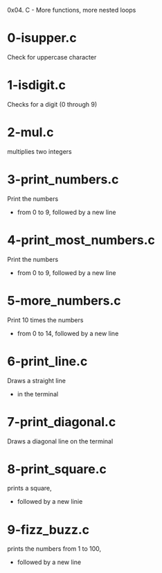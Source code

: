 0x04. C - More functions, more nested loops

# 0-isupper.c
Check for uppercase character

# 1-isdigit.c
Checks for a digit (0 through 9)

# 2-mul.c
multiplies two integers

# 3-print_numbers.c
Print the numbers
 * from 0 to 9, followed by a new line

# 4-print_most_numbers.c
Print the numbers
 * from 0 to 9, followed by a new line

# 5-more_numbers.c
Print 10 times the numbers
 * from 0 to 14, followed by a new line

# 6-print_line.c
Draws a straight line
 * in the terminal

# 7-print_diagonal.c
Draws a diagonal line on the terminal

# 8-print_square.c
prints a square,
 * followed by a new linie

# 9-fizz_buzz.c
prints the numbers from 1 to 100,
 * followed by a new line
